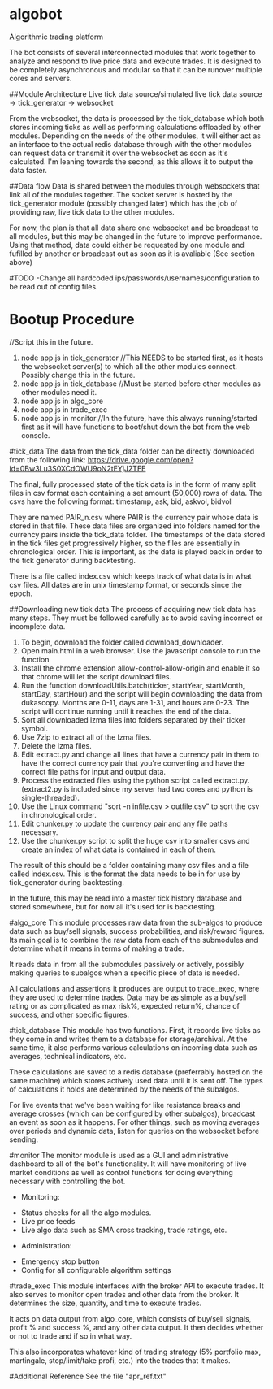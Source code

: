 # algobot
Algorithmic trading platform

The bot consists of several interconnected modules that work together to analyze and respond to live price data and execute trades.  It is designed to be completely asynchronous and modular so that it can be runover multiple cores and servers.  

##Module Architecture
Live tick data source/simulated live tick data source -> tick_generator -> websocket

From the websocket, the data is processed by the tick_database which both stores incoming ticks as well as performing calculations offloaded by other modules.  Depending on the needs of the other modules, it will either act as an interface to the actual redis database through with the other modules can request data or transmit it over the websocket as soon as it's calculated.  I'm leaning towards the second, as this allows it to output the data faster.  

##Data flow
Data is shared between the modules through websockets that link all of the modules together.  The socket server is hosted by the tick_generator module (possibly changed later) which has the job of providing raw, live tick data to the other modules.  

For now, the plan is that all data share one websocket and be broadcast to all modules, but this may be changed in the future to improve performance.  Using that method, data could either be requested by one module and fufilled by another or broadcast out as soon as it is avaliable (See section above)

#TODO
-Change all hardcoded ips/passwords/usernames/configuration to be read out of config files.  

# Bootup Procedure
//Script this in the future.  

1. node app.js in tick_generator //This NEEDS to be started first, as it hosts the websocket server(s) to which all the other modules connect.  Possibly change this in the future.  
2. node app.js in tick_database //Must be started before other modules as other modules need it.
3. node app.js in algo_core
4. node app.js in trade_exec
5. node app.js in monitor //In the future, have this always running/started first as it will have functions to boot/shut down the bot from the web console.  

#tick_data
The data from the tick_data folder can be directly downloaded from the following link:
https://drive.google.com/open?id=0Bw3Lu3S0XCdOWU9oN2tEYjJ2TFE

The final, fully processed state of the tick data is in the form of many split files in csv format each containing a set amount (50,000) rows of data.  The csvs have the following format: 
timestamp, ask, bid, askvol, bidvol

They are named PAIR_n.csv where PAIR is the currency pair whose data is stored in that file.  These data files are organized into folders named for the currency pairs inside the tick_data folder.  The timestamps of the data stored in the tick files get progressively higher, so the files are essentially in chronological order.  This is important, as the data is played back in order to the tick generator during backtesting.  

There is a file called index.csv which keeps track of what data is in what csv files.  All dates are in unix timestamp format, or seconds since the epoch.  

##Downloading new tick data
The process of acquiring new tick data has many steps.  They must be followed carefully as to avoid saving incorrect or incomplete data.  

1. To begin, download the folder called download_downloader.  
2. Open main.html in a web browser.  Use the javascript console to run the function
3. Install the chrome extension allow-control-allow-origin and enable it so that chrome will let the script download files.
4. Run the function downloadUtils.batch(ticker, startYear, startMonth, startDay, startHour) and the script will begin downloading the data from dukascopy.  Months are 0-11, days are 1-31, and hours are 0-23.  The script will continue running until it reaches the end of the data.  
5. Sort all downloaded lzma files into folders separated by their ticker symbol.  
6. Use 7zip to extract all of the lzma files.  
7. Delete the lzma files. 
8. Edit extract.py and change all lines that have a currency pair in them to have the correct currency pair that you're converting and have the correct file paths for input and output data. 
9. Process the extracted files using the python script called extract.py.  (extract2.py is included since my server had two cores and python is single-threaded).   
9. Use the Linux command "sort -n infile.csv > outfile.csv" to sort the csv in chronological order.  
10. Edit chunker.py to update the currency pair and any file paths necessary.  
11. Use the chunker.py script to split the huge csv into smaller csvs and create an index of what data is contained in each of them.
  
The result of this should be a folder containing many csv files and a file called index.csv.  This is the format the data needs to be in for use by tick_generator during backtesting.  

In the future, this may be read into a master tick history database and stored somewhere, but for now all it's used for is backtesting.  

#algo_core
This module processes raw data from the sub-algos to produce data such as buy/sell signals, success probabilities, and risk/reward figures.  Its main goal is to combine the raw data from each of the submodules and determine what it means in terms of making a trade.  

It reads data in from all the submodules passively or actively, possibly making queries to subalgos when a specific piece of data is needed.  

All calculations and assertions it produces are output to trade_exec, where they are used to determine trades.  Data may be as simple as a buy/sell rating or as complicated as max risk%, expected return%, chance of success, and other specific figures.  

#tick_database
This module has two functions.  First, it records live ticks as they come in and writes them to a database for storage/archival.  At the same time, it also performs various calculations on incoming data such as averages, technical indicators, etc.  

These calculations are saved to a redis database (preferrably hosted on the same machine) which stores actively used data until it is sent off.  The types of calculations it holds are determined by the needs of the subalgos.  

For live events that we've been waiting for like resistance breaks and average crosses (which can be configured by other subalgos), broadcast an event as soon as it happens.  For other things, such as moving averages over periods and dynamic data, listen for queries on the websocket before sending.  

#monitor
The monitor module is used as a GUI and administrative dashboard to all of the bot's functionality.  It will have monitoring of live market conditions as well as control functions for doing everything necessary with controlling the bot.  

* Monitoring:
- Status checks for all the algo modules.  
- Live price feeds
- Live algo data such as SMA cross tracking, trade ratings, etc.
* Administration:
- Emergency stop button
- Config for all configurable algorithm settings

#trade_exec
This module interfaces with the broker API to execute trades.  It also serves to monitor open trades and other data from the broker.  It determines the size, quantity, and time to execute trades.  

It acts on data output from algo_core, which consists of buy/sell signals, profit % and success %, and any other data output.  It then decides whether or not to trade and if so in what way.  

This also incorporates whatever kind of trading strategy (5% portfolio max, martingale, stop/limit/take profi, etc.) into the trades that it makes.  

#Additional Reference
See the file "apr_ref.txt"
